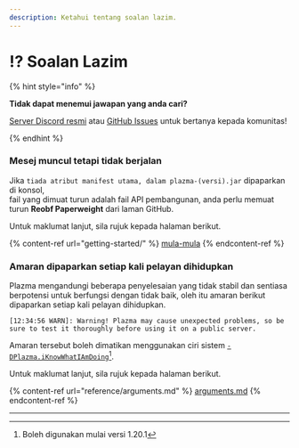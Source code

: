 ```yaml
---
description: Ketahui tentang soalan lazim.
---
```


# ⁉️ Soalan Lazim

{% hint style="info" %}

**Tidak dapat menemui jawapan yang anda cari?**

[Server Discord resmi](https://discord.gg/MmfC52K8A8) atau [GitHub Issues](https://github.com/PlazmaMC/PlazmaBukkit/issues) untuk bertanya kepada komunitas!

{% endhint %}

### Mesej muncul tetapi tidak berjalan

Jika `tiada atribut manifest utama, dalam plazma-(versi).jar` dipaparkan di konsol,\
fail yang dimuat turun adalah fail API pembangunan, anda perlu memuat turun **Reobf Paperweight** dari laman GitHub.

Untuk maklumat lanjut, sila rujuk kepada halaman berikut.

{% content-ref url="getting-started/" %}
[mula-mula](getting-started#id-2)
{% endcontent-ref %}

### Amaran dipaparkan setiap kali pelayan dihidupkan

Plazma mengandungi beberapa penyelesaian yang tidak stabil dan sentiasa berpotensi untuk berfungsi dengan tidak baik, oleh itu amaran berikut dipaparkan setiap kali pelayan dihidupkan.

```log
[12:34:56 WARN]: Warning! Plazma may cause unexpected problems, so be sure to test it thoroughly before using it on a public server.
```

Amaran tersebut boleh dimatikan menggunakan ciri sistem [`-DPlazma.iKnowWhatIAmDoing`](#user-content-fn-1)[^1].

Untuk maklumat lanjut, sila rujuk kepada halaman berikut.

{% content-ref url="reference/arguments.md" %}
[arguments.md](reference/arguments.md#plazma.iknowwhatiamdoing)
{% endcontent-ref %}

***

[^1]: Boleh digunakan mulai versi 1.20.1
